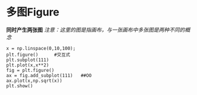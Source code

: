 # 多图Figure

**同时产生两张图**
*注意：这里的图是指画布，与一张画布中多张图是两种不同的概念*
```
x = np.linspace(0,10,100);
plt.figure()      #交互式
plt.subplot(111)
plt.plot(x,x**2)
fig = plt.figure()
ax = fig.add_subplot(111)   ##OO
ax.plot(x,np.sqrt(x))
plt.show()
```
